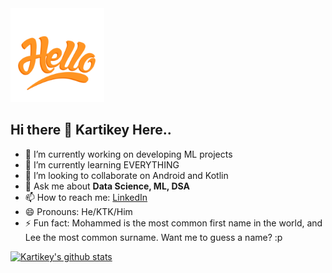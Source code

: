 <img src="https://github.com/KartikeySharma/KartikeySharma/blob/master/hello.gif" width="150" height="150" />

## Hi there 👋 Kartikey Here..

- 🔭 I’m currently working on developing ML projects
- 🌱 I’m currently learning EVERYTHING
- 👯 I’m looking to collaborate on Android and Kotlin
- 💬 Ask me about <b> Data Science, ML, DSA</b>
- 📫 How to reach me: <a href="https://www.linkedin.com/in/kartikey-sharma-9bb073108/">LinkedIn</a>
- 😄 Pronouns: He/KTK/Him
- ⚡ Fun fact: Mohammed is the most common first name in the world, and Lee the most common surname. Want me to guess a name? :p


[![Kartikey's github stats](https://github-readme-stats.vercel.app/api?username=KartikeySharma)](https://github.com/anuraghazra/github-readme-stats)
